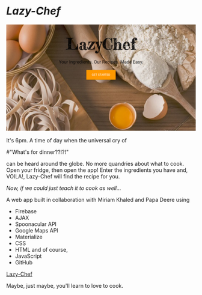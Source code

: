 # *_Lazy-Chef_*
![Lazy Chef App](assets/images/Lazy-Chef.png "Deployed on GitHub.")


It's 6pm. A time of day when the universal cry of 

#"What's for dinner??!?!" 

can be heard around the globe. No more quandries about what to cook. Open your fridge, then open the app! Enter the ingredients you have and, VOILA!, Lazy-Chef will find the recipe for you.

_Now, if we could just teach it to cook as well..._

A web app built in collaboration with Miriam Khaled and Papa Deere using

* Firebase
* AJAX
* Spoonacular API
* Google Maps API
* Materialize
* CSS
* HTML and of course, 
* JavaScript
* GitHub


[Lazy-Chef]("https://avalabek.github.io/Lazy-Chef/" "Lazy-Chef")

Maybe, just maybe, you'll learn to love to cook. 





